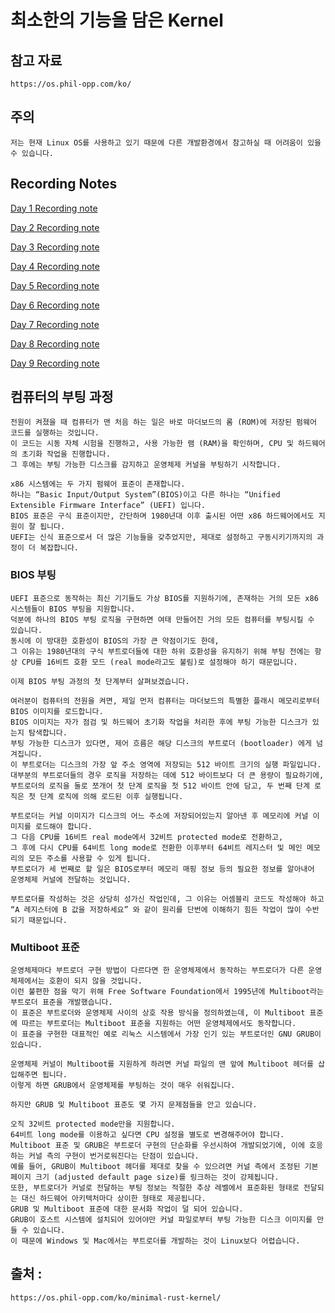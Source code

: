 # 최소한의 기능을 담은 Kernel

## 참고 자료

    https://os.phil-opp.com/ko/

## 주의

    저는 현재 Linux OS를 사용하고 있기 때문에 다른 개발환경에서 참고하실 때 어려움이 있을 수 있습니다.

## Recording Notes

[Day 1 Recording note](./record_md/day1.md)

[Day 2 Recording note](./record_md/day2.md)

[Day 3 Recording note](./record_md/day3.md)

[Day 4 Recording note](./record_md/day4.md)

[Day 5 Recording note](./record_md/day5.md)

[Day 6 Recording note](./record_md/day6.md)

[Day 7 Recording note](./record_md/day7.md)

[Day 8 Recording note](./record_md/day8.md)

[Day 9 Recording note](./record_md/day9.md)

## 컴퓨터의 부팅 과정

    전원이 켜졌을 때 컴퓨터가 맨 처음 하는 일은 바로 마더보드의 롬 (ROM)에 저장된 펌웨어 코드를 실행하는 것입니다. 
    이 코드는 시동 자체 시험을 진행하고, 사용 가능한 램 (RAM)을 확인하며, CPU 및 하드웨어의 초기화 작업을 진행합니다. 
    그 후에는 부팅 가능한 디스크를 감지하고 운영체제 커널을 부팅하기 시작합니다.

    x86 시스템에는 두 가지 펌웨어 표준이 존재합니다.
    하나는 “Basic Input/Output System”(BIOS)이고 다른 하나는 “Unified Extensible Firmware Interface” (UEFI) 입니다. 
    BIOS 표준은 구식 표준이지만, 간단하며 1980년대 이후 출시된 어떤 x86 하드웨어에서도 지원이 잘 됩니다. 
    UEFI는 신식 표준으로서 더 많은 기능들을 갖추었지만, 제대로 설정하고 구동시키기까지의 과정이 더 복잡합니다.

### BIOS 부팅

    UEFI 표준으로 동작하는 최신 기기들도 가상 BIOS를 지원하기에, 존재하는 거의 모든 x86 시스템들이 BIOS 부팅을 지원합니다.
    덕분에 하나의 BIOS 부팅 로직을 구현하면 여태 만들어진 거의 모든 컴퓨터를 부팅시킬 수 있습니다.
    동시에 이 방대한 호환성이 BIOS의 가장 큰 약점이기도 한데,
    그 이유는 1980년대의 구식 부트로더들에 대한 하위 호환성을 유지하기 위해 부팅 전에는 항상 CPU를 16비트 호환 모드 (real mode라고도 불림)로 설정해야 하기 때문입니다.

    이제 BIOS 부팅 과정의 첫 단계부터 살펴보겠습니다.

    여러분이 컴퓨터의 전원을 켜면, 제일 먼저 컴퓨터는 마더보드의 특별한 플래시 메모리로부터 BIOS 이미지를 로드합니다.
    BIOS 이미지는 자가 점검 및 하드웨어 초기화 작업을 처리한 후에 부팅 가능한 디스크가 있는지 탐색합니다.
    부팅 가능한 디스크가 있다면, 제어 흐름은 해당 디스크의 부트로더 (bootloader) 에게 넘겨집니다.
    이 부트로더는 디스크의 가장 앞 주소 영역에 저장되는 512 바이트 크기의 실행 파일입니다.
    대부분의 부트로더들의 경우 로직을 저장하는 데에 512 바이트보다 더 큰 용량이 필요하기에,
    부트로더의 로직을 둘로 쪼개어 첫 단계 로직을 첫 512 바이트 안에 담고, 두 번째 단계 로직은 첫 단계 로직에 의해 로드된 이후 실행됩니다.

    부트로더는 커널 이미지가 디스크의 어느 주소에 저장되어있는지 알아낸 후 메모리에 커널 이미지를 로드해야 합니다.
    그 다음 CPU를 16비트 real mode에서 32비트 protected mode로 전환하고, 
    그 후에 다시 CPU를 64비트 long mode로 전환한 이후부터 64비트 레지스터 및 메인 메모리의 모든 주소를 사용할 수 있게 됩니다. 
    부트로더가 세 번째로 할 일은 BIOS로부터 메모리 매핑 정보 등의 필요한 정보를 알아내어 운영체제 커널에 전달하는 것입니다.

    부트로더를 작성하는 것은 상당히 성가신 작업인데, 그 이유는 어셈블리 코드도 작성해야 하고 
    “A 레지스터에 B 값을 저장하세요” 와 같이 원리를 단번에 이해하기 힘든 작업이 많이 수반되기 때문입니다. 

### Multiboot 표준

    운영체제마다 부트로더 구현 방법이 다르다면 한 운영체제에서 동작하는 부트로더가 다른 운영체제에서는 호환이 되지 않을 것입니다.
    이런 불편한 점을 막기 위해 Free Software Foundation에서 1995년에 Multiboot라는 부트로더 표준을 개발했습니다.
    이 표준은 부트로더와 운영체제 사이의 상호 작용 방식을 정의하였는데, 이 Multiboot 표준에 따르는 부트로더는 Multiboot 표준을 지원하는 어떤 운영체제에서도 동작합니다.
    이 표준을 구현한 대표적인 예로 리눅스 시스템에서 가장 인기 있는 부트로더인 GNU GRUB이 있습니다.

    운영체제 커널이 Multiboot를 지원하게 하려면 커널 파일의 맨 앞에 Multiboot 헤더를 삽입해주면 됩니다.
    이렇게 하면 GRUB에서 운영체제를 부팅하는 것이 매우 쉬워집니다.
    
    하지만 GRUB 및 Multiboot 표준도 몇 가지 문제점들을 안고 있습니다.

    오직 32비트 protected mode만을 지원합니다.
    64비트 long mode를 이용하고 싶다면 CPU 설정을 별도로 변경해주어야 합니다.
    Multiboot 표준 및 GRUB은 부트로더 구현의 단순화를 우선시하여 개발되었기에, 이에 호응하는 커널 측의 구현이 번거로워진다는 단점이 있습니다.
    예를 들어, GRUB이 Multiboot 헤더를 제대로 찾을 수 있으려면 커널 측에서 조정된 기본 페이지 크기 (adjusted default page size)를 링크하는 것이 강제됩니다.
    또한, 부트로더가 커널로 전달하는 부팅 정보는 적절한 추상 레벨에서 표준화된 형태로 전달되는 대신 하드웨어 아키텍처마다 상이한 형태로 제공됩니다.
    GRUB 및 Multiboot 표준에 대한 문서화 작업이 덜 되어 있습니다.
    GRUB이 호스트 시스템에 설치되어 있어야만 커널 파일로부터 부팅 가능한 디스크 이미지를 만들 수 있습니다.
    이 때문에 Windows 및 Mac에서는 부트로더를 개발하는 것이 Linux보다 어렵습니다.

## 출처 :

    https://os.phil-opp.com/ko/minimal-rust-kernel/
